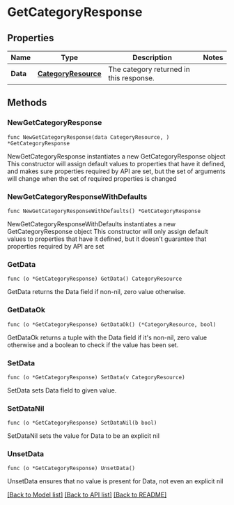 # GetCategoryResponse

## Properties

Name | Type | Description | Notes
------------ | ------------- | ------------- | -------------
**Data** | [**CategoryResource**](CategoryResource.md) | The category returned in this response.  | 

## Methods

### NewGetCategoryResponse

`func NewGetCategoryResponse(data CategoryResource, ) *GetCategoryResponse`

NewGetCategoryResponse instantiates a new GetCategoryResponse object
This constructor will assign default values to properties that have it defined,
and makes sure properties required by API are set, but the set of arguments
will change when the set of required properties is changed

### NewGetCategoryResponseWithDefaults

`func NewGetCategoryResponseWithDefaults() *GetCategoryResponse`

NewGetCategoryResponseWithDefaults instantiates a new GetCategoryResponse object
This constructor will only assign default values to properties that have it defined,
but it doesn't guarantee that properties required by API are set

### GetData

`func (o *GetCategoryResponse) GetData() CategoryResource`

GetData returns the Data field if non-nil, zero value otherwise.

### GetDataOk

`func (o *GetCategoryResponse) GetDataOk() (*CategoryResource, bool)`

GetDataOk returns a tuple with the Data field if it's non-nil, zero value otherwise
and a boolean to check if the value has been set.

### SetData

`func (o *GetCategoryResponse) SetData(v CategoryResource)`

SetData sets Data field to given value.


### SetDataNil

`func (o *GetCategoryResponse) SetDataNil(b bool)`

 SetDataNil sets the value for Data to be an explicit nil

### UnsetData
`func (o *GetCategoryResponse) UnsetData()`

UnsetData ensures that no value is present for Data, not even an explicit nil

[[Back to Model list]](../README.md#documentation-for-models) [[Back to API list]](../README.md#documentation-for-api-endpoints) [[Back to README]](../README.md)


